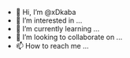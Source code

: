 - 👋 Hi, I’m @xDkaba
- 👀 I’m interested in ...
- 🌱 I’m currently learning ...
- 💞️ I’m looking to collaborate on ...
- 📫 How to reach me ...

<!---
xDkaba/xDkaba is a ✨ special ✨ repository because its `README.md` (this file) appears on your GitHub profile.
You can click the Preview link to take a look at your changes.
--->
